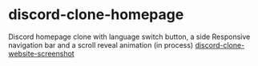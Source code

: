 # discord-clone-homepage
Discord homepage clone with language switch button, a side Responsive navigation bar and a scroll reveal animation (in process)
[discord-clone-website-screenshot](assets/github-imagediscord.png)
